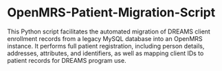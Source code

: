 # OpenMRS-Patient-Migration-Script
This Python script facilitates the automated migration of DREAMS client enrollment records from a legacy MySQL database into an OpenMRS instance. It performs full patient registration, including person details, addresses, attributes, and identifiers, as well as mapping client IDs to patient records for DREAMS program use.
